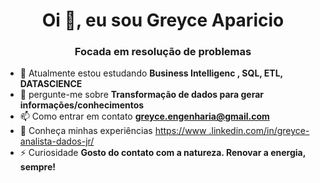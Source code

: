 <h1 align="center">Oi 👋, eu sou Greyce Aparicio</h1>
<h3 align="center">Focada em resolução de problemas</h3>

- 🌱 Atualmente estou estudando **Business Intelligenc , SQL, ETL, DATASCIENCE**
- 💬 pergunte-me sobre **Transformação de dados para gerar informações/conhecimentos**
- 📫 Como entrar em contato **greyce.engenharia@gmail.com**
- 📄 Conheça minhas experiências [https://www .linkedin.com/in/greyce-analista-dados-jr/](https://www.linkedin.com/in/greyce-analista-dados-jr/)
- ⚡ Curiosidade **Gosto do contato com a natureza. Renovar a energia, sempre!**


<!---

- 👋 Hi, I’m @aparicio-
- 👀 I’m interested in ...
- 🌱 I’m currently learning ...
- 💞️ I’m looking to collaborate on ...
- 📫 How to reach me ...
aparicio-greyce/aparicio-greyce is a ✨ special ✨ repository because its `README.md` (this file) appears on your GitHub profile.
You can click the Preview link to take a look at your changes.
--->
